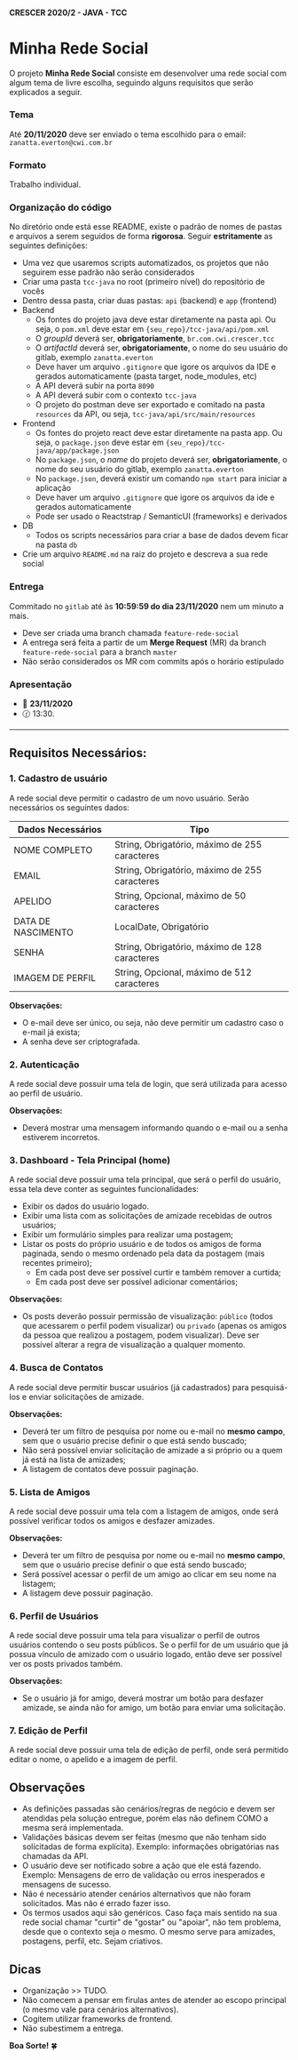 #### CRESCER 2020/2 - JAVA - TCC

# Minha Rede Social

O projeto **Minha Rede Social** consiste em desenvolver uma rede social com algum tema de livre escolha, seguindo alguns requisitos que serão explicados a seguir.

### Tema

Até **20/11/2020** deve ser enviado o tema escolhido para o email: `zanatta.everton@cwi.com.br`
  
### Formato

Trabalho individual.

### Organização do código

No diretório onde está esse README, existe o padrão de nomes de pastas e arquivos a serem seguidos de forma **rigorosa**. Seguir **estritamente** as seguintes definições:

  - Uma vez que usaremos scripts automatizados, os projetos que não seguirem esse padrão não serão considerados
  - Criar uma pasta `tcc-java` no root (primeiro nível) do repositório de vocês
  - Dentro dessa pasta, criar duas pastas: `api` (backend) e `app` (frontend)
  - Backend
    - Os fontes do projeto java deve estar diretamente na pasta api. Ou seja, o `pom.xml` deve estar em `{seu_repo}/tcc-java/api/pom.xml`
    - O *groupId* deverá ser, **obrigatoriamente**, `br.com.cwi.crescer.tcc`
    - O *artifactId* deverá ser, **obrigatoriamente**, o nome do seu usuário do gitlab, exemplo `zanatta.everton`
    - Deve haver um arquivo `.gitignore` que igore os arquivos da IDE e gerados automaticamente (pasta target, node_modules, etc)
    - A API deverá subir na porta `8090`
    - A API deverá subir com o contexto `tcc-java`
    - O projeto do postman deve ser exportado e comitado na pasta `resources` da API, ou seja, `tcc-java/api/src/main/resources`
  - Frontend
    - Os fontes do projeto react deve estar diretamente na pasta app. Ou seja, o `package.json` deve estar em `{seu_repo}/tcc-java/app/package.json`
    - No `package.json`, o *name* do projeto deverá ser, **obrigatoriamente**, o nome do seu usuário do gitlab, exemplo `zanatta.everton`
    - No `package.json`, deverá existir um comando `npm start` para iniciar a aplicação
    - Deve haver um arquivo `.gitignore` que igore os arquivos da ide e gerados automaticamente
    - Pode ser usado o Reactstrap / SemanticUI (frameworks) e derivados
  - DB
    - Todos os scripts necessários para criar a base de dados devem ficar na pasta `db`
  - Crie um arquivo `README.md` na raiz do projeto e descreva a sua rede social

### Entrega

Commitado no `gitlab` até às **10:59:59 do dia 23/11/2020** nem um minuto a mais.
  - Deve ser criada uma branch chamada `feature-rede-social`
  - A entrega será feita a partir de um **Merge Request** (MR) da branch `feature-rede-social` para a branch `master`
  - Não serão considerados os MR com commits após o horário estipulado

### Apresentação

- :calendar: **23/11/2020** 
- :clock130: 13:30.

---

## Requisitos Necessários: 

### 1. Cadastro de usuário

A rede social deve permitir o cadastro de um novo usuário. Serão necessários os seguintes dados:

| Dados Necessários  | Tipo                                          |
|--------------------|-----------------------------------------------|
| NOME COMPLETO      | String, Obrigatório, máximo de 255 caracteres |
| EMAIL              | String, Obrigatório, máximo de 255 caracteres |
| APELIDO            | String, Opcional, máximo de 50 caracteres     |
| DATA DE NASCIMENTO | LocalDate, Obrigatório                        |
| SENHA              | String, Obrigatório, máximo de 128 caracteres |
| IMAGEM DE PERFIL   | String, Opcional, máximo de 512 caracteres    |

**Observações:** 
- O e-mail deve ser único, ou seja, não deve permitir um cadastro caso o e-mail já exista;
- A senha deve ser criptografada.
    
### 2. Autenticação 

A rede social deve possuir uma tela de login, que será utilizada para acesso ao perfil de usuário.

**Observações:** 
 - Deverá mostrar uma mensagem informando quando o e-mail ou a senha estiverem incorretos.

### 3. Dashboard - Tela Principal (home)

A rede social deve possuir uma tela principal, que será o perfil do usuário, essa tela deve conter as seguintes funcionalidades:

- Exibir os dados do usuário logado.
- Exibir uma lista com as solicitações de amizade recebidas de outros usuários;
- Exibir um formulário simples para realizar uma postagem;
- Listar os posts do próprio usuário e de todos os amigos de forma paginada, sendo o mesmo ordenado pela data da postagem (mais recentes primeiro);
  - Em cada post deve ser possível curtir e também remover a curtida;
  - Em cada post deve ser possível adicionar comentários;

**Observações:** 
 - Os posts deverão possuir permissão de visualização: `público` (todos que acessarem o perfil podem visualizar) ou `privado` (apenas os amigos da pessoa que realizou a postagem, podem visualizar). Deve ser possível alterar a regra de visualização a qualquer momento.

### 4. Busca de Contatos

A rede social deve permitir buscar usuários (já cadastrados) para pesquisá-los e enviar solicitações de amizade.

**Observações:** 
 - Deverá ter um filtro de pesquisa por nome ou e-mail no **mesmo campo**, sem que o usuário precise definir o que está sendo buscado;
 - Não será possível enviar solicitação de amizade a si próprio ou a quem já está na lista de amizades;
 - A listagem de contatos deve possuir paginação.

### 5. Lista de Amigos

A rede social deve possuir uma tela com a listagem de amigos, onde será possível verificar todos os amigos e desfazer amizades.

**Observações:** 
 - Deverá ter um filtro de pesquisa por nome ou e-mail no **mesmo campo**, sem que o usuário precise definir o que está sendo buscado;
 - Será possível acessar o perfil de um amigo ao clicar em seu nome na listagem;
 - A listagem deve possuir paginação.

### 6. Perfil de Usuários

A rede social deve possuir uma tela para visualizar o perfil de outros usuários contendo o seu posts públicos. Se o perfil for de um usuário que já possua vínculo de amizado com o usuário logado, então deve ser possível ver os posts privados também.

**Observações:** 
 - Se o usuário já for amigo, deverá mostrar um botão para desfazer amizade, se ainda não for amigo, um botão para enviar uma solicitação.

### 7. Edição de Perfil

A rede social deve possuir uma tela de edição de perfil, onde será permitido editar o nome, o apelido e a imagem de perfil.

## Observações
- As definições passadas são cenários/regras de negócio e devem ser atendidas pela solução entregue, porém elas não definem COMO a mesma será implementada.
- Validações básicas devem ser feitas (mesmo que não tenham sido solicitadas de forma explícita). Exemplo: informações obrigatórias nas chamadas da API.
- O usuário deve ser notificado sobre a ação que ele está fazendo. Exemplo: Mensagens de erro de validação ou erros inesperados e mensagens de sucesso.
- Não é necessário atender cenários alternativos que não foram solicitados. Mas não é errado fazer isso.
- Os termos usados aqui são genéricos. Caso faça mais sentido na sua rede social chamar "curtir" de "gostar" ou "apoiar", não tem problema, desde que o contexto seja o mesmo. O mesmo serve para amizades, postagens, perfil, etc. Sejam criativos.

## Dicas
- Organização >> TUDO.
- Não comecem a pensar em firulas antes de atender ao escopo principal (o mesmo vale para cenários alternativos).
- Cogitem utilizar frameworks de frontend.
- Não subestimem a entrega.

**Boa Sorte!** :four_leaf_clover:
